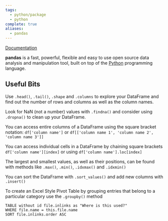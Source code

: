 ```yaml
---
tags:
  - python/package
  - python
complete: true
aliases:
  - pandas
---
```

[Documentation](https://pandas.pydata.org/docs/user_guide/index.html)

**pandas** is a fast, powerful, flexible and easy to use open source data analysis and manipulation tool, built on top of the [Python](https://www.python.org) programming language.

## Useful Bits

Use `.head()`, `.tail()`, `.shape` and `.columns` to explore your DataFrame and find out the number of rows and columns as well as the column names.

Look for NaN (not a number) values with `.findna()` and consider using `.dropna()` to clean up your DataFrame.    

You can access entire columns of a DataFrame using the square bracket notation: `df['column name']` or `df[['column name 1', 'column name 2', 'column name 3']]`

You can access individual cells in a DataFrame by chaining square brackets `df['column name'][index]` or using `df['column name'].loc[index]`    

The largest and smallest values, as well as their positions, can be found with methods like `.max()`, `.min()`, `.idxmax()` and `.idxmin()`    

You can sort the DataFrame with `.sort_values()` and add new columns with `.insert()`

To create an Excel Style Pivot Table by grouping entries that belong to a particular category use the `.groupby()` method

```dataview
TABLE without id file.inlinks as "Where is this used?"
WHERE file.name = this.file.name
SORT file.inlinks.order ASC 
```
